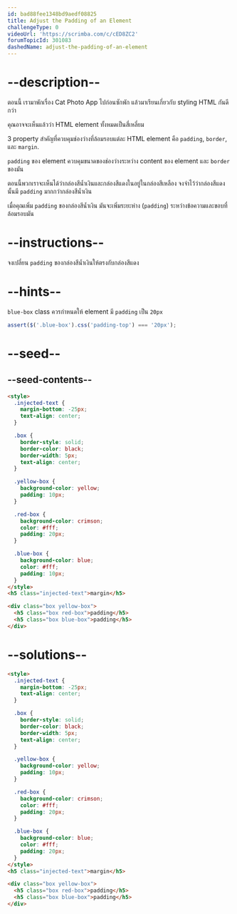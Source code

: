 ```yaml
---
id: bad88fee1348bd9aedf08825
title: Adjust the Padding of an Element
challengeType: 0
videoUrl: 'https://scrimba.com/c/cED8ZC2'
forumTopicId: 301083
dashedName: adjust-the-padding-of-an-element
---
```


# --description--

ตอนนี้ เรามาพักเรื่อง Cat Photo App ไปก่อนซักพัก แล้วมาเรียนเกี่ยวกับ styling HTML กันดีกว่า

คุณอาจจะเห็นแล้วว่า HTML element ทั้งหมดเป็นสี่เหลี่ยม

3 property สำคัญที่ควบคุมช่องว่างที่ล้อมรอบแต่ละ HTML element คือ `padding`, `border`, และ `margin`.

`padding` ของ element ควบคุมขนาดของช่องว่างระหว่าง content ของ element และ `border` ของมัน

ตอนนี้พวกเราจะเห็นได้ว่ากล่องสีน้ำเงินและกล่องสีแดงในอยู่ในกล่องสีเหลือง 
จงจำไว้ว่ากล่องสีแดงนั้นมี `padding` มากกว่ากล่องสีน้ำเงิน

เมื่อคุณเพิ่ม `padding` ของกล่องสีน้ำเงิน มันจะเพิ่มระยะห่าง (`padding`) ระหว่างข้อความและขอบที่ล้อมรอบมัน 

# --instructions--

จงเปลี่ยน `padding` ของกล่องสีน้ำเงินให้ตรงกับกล่องสีแดง

# --hints--

`blue-box` class ควรกำหนดให้ element มี `padding` เป็น `20px`

```js
assert($('.blue-box').css('padding-top') === '20px');
```

# --seed--

## --seed-contents--

```html
<style>
  .injected-text {
    margin-bottom: -25px;
    text-align: center;
  }

  .box {
    border-style: solid;
    border-color: black;
    border-width: 5px;
    text-align: center;
  }

  .yellow-box {
    background-color: yellow;
    padding: 10px;
  }

  .red-box {
    background-color: crimson;
    color: #fff;
    padding: 20px;
  }

  .blue-box {
    background-color: blue;
    color: #fff;
    padding: 10px;
  }
</style>
<h5 class="injected-text">margin</h5>

<div class="box yellow-box">
  <h5 class="box red-box">padding</h5>
  <h5 class="box blue-box">padding</h5>
</div>
```

# --solutions--

```html
<style>
  .injected-text {
    margin-bottom: -25px;
    text-align: center;
  }

  .box {
    border-style: solid;
    border-color: black;
    border-width: 5px;
    text-align: center;
  }

  .yellow-box {
    background-color: yellow;
    padding: 10px;
  }

  .red-box {
    background-color: crimson;
    color: #fff;
    padding: 20px;
  }

  .blue-box {
    background-color: blue;
    color: #fff;
    padding: 20px;
  }
</style>
<h5 class="injected-text">margin</h5>

<div class="box yellow-box">
  <h5 class="box red-box">padding</h5>
  <h5 class="box blue-box">padding</h5>
</div>
```
